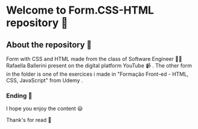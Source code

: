 # Welcome to Form.CSS-HTML repository :raising_hand:	
## About the repository 🎯
Form with CSS and HTML made from the class of Software Engineer 👨‍💻 Rafaella Ballerini present on the digital platform YouTube 📹 .
The other form in the folder is one of the exercices i made in "Formação Front-ed - HTML, CSS, JavaScript" from Udemy .
### Ending 🤸
I hope you enjoy the content 😃

Thank's for read 📖

